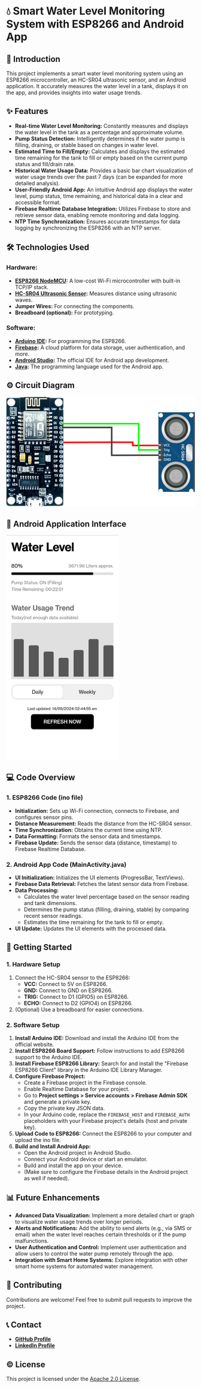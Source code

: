 # 💧 Smart Water Level Monitoring System with ESP8266 and Android App

## 🌊 Introduction

This project implements a smart water level monitoring system using an ESP8266 microcontroller, an HC-SR04 ultrasonic sensor, and an Android application. It accurately measures the water level in a tank, displays it on the app, and provides insights into water usage trends. 

## ✨ Features

* **Real-time Water Level Monitoring:**  Constantly measures and displays the water level in the tank as a percentage and approximate volume.
* **Pump Status Detection:**  Intelligently determines if the water pump is filling, draining, or stable based on changes in water level.
* **Estimated Time to Fill/Empty:** Calculates and displays the estimated time remaining for the tank to fill or empty based on the current pump status and fill/drain rate.
* **Historical Water Usage Data:** Provides a basic bar chart visualization of water usage trends over the past 7 days (can be expanded for more detailed analysis).
* **User-Friendly Android App:** An intuitive Android app displays the water level, pump status, time remaining, and historical data in a clear and accessible format.
* **Firebase Realtime Database Integration:**  Utilizes Firebase to store and retrieve sensor data, enabling remote monitoring and data logging.
* **NTP Time Synchronization:**  Ensures accurate timestamps for data logging by synchronizing the ESP8266 with an NTP server.


## 🛠️ Technologies Used

### Hardware:

* **[ESP8266 NodeMCU](https://www.espressif.com/en/products/socs/esp8266):**  A low-cost Wi-Fi microcontroller with built-in TCP/IP stack.
* **[HC-SR04 Ultrasonic Sensor](https://www.makerguides.com/hc-sr04-ultrasonic-distance-sensor-tutorial/):** Measures distance using ultrasonic waves.
* **Jumper Wires:**  For connecting the components.
* **Breadboard (optional):**  For prototyping.

### Software:

* **[Arduino IDE](https://www.arduino.cc/en/software):** For programming the ESP8266.
* **[Firebase](https://firebase.google.com/):**  A cloud platform for data storage, user authentication, and more.
* **[Android Studio](https://developer.android.com/studio):**  The official IDE for Android app development.
* **[Java](https://www.java.com/en/):** The programming language used for the Android app.


## ⚙️ Circuit Diagram


<img src="circuit_diagram.png" alt="Circuit Diagram" width="600"> 

## 📱 Android Application Interface


<img src="app_screenshot.png" alt="Android App Screenshot" width="300">


## 💻 Code Overview

### 1. ESP8266 Code (ino file)

* **Initialization:** Sets up Wi-Fi connection, connects to Firebase, and configures sensor pins.
* **Distance Measurement:** Reads the distance from the HC-SR04 sensor.
* **Time Synchronization:** Obtains the current time using NTP.
* **Data Formatting:** Formats the sensor data and timestamps.
* **Firebase Update:** Sends the sensor data (distance, timestamp) to Firebase Realtime Database.

### 2. Android App Code (MainActivity.java)

* **UI Initialization:** Initializes the UI elements (ProgressBar, TextViews).
* **Firebase Data Retrieval:** Fetches the latest sensor data from Firebase.
* **Data Processing:** 
    * Calculates the water level percentage based on the sensor reading and tank dimensions.
    * Determines the pump status (filling, draining, stable) by comparing recent sensor readings.
    * Estimates the time remaining for the tank to fill or empty.
* **UI Update:** Updates the UI elements with the processed data.


## 🚀 Getting Started

### 1. Hardware Setup

1. Connect the HC-SR04 sensor to the ESP8266:
   - **VCC:** Connect to 5V on ESP8266.
   - **GND:** Connect to GND on ESP8266.
   - **TRIG:** Connect to D1 (GPIO5) on ESP8266.
   - **ECHO:** Connect to D2 (GPIO4) on ESP8266. 
2. (Optional) Use a breadboard for easier connections.

### 2. Software Setup

1. **Install Arduino IDE:** Download and install the Arduino IDE from the official website.
2. **Install ESP8266 Board Support:** Follow instructions to add ESP8266 support to the Arduino IDE.
3. **Install Firebase ESP8266 Library:** Search for and install the "Firebase ESP8266 Client" library in the Arduino IDE Library Manager. 
4. **Configure Firebase Project:**
   - Create a Firebase project in the Firebase console.
   - Enable Realtime Database for your project.
   - Go to **Project settings > Service accounts > Firebase Admin SDK** and generate a private key.
   - Copy the private key JSON data.
   - In your Arduino code, replace the `FIREBASE_HOST` and `FIREBASE_AUTH` placeholders with your Firebase project's details (host and private key).
5. **Upload Code to ESP8266:** Connect the ESP8266 to your computer and upload the ino file. 
6. **Build and Install Android App:** 
   - Open the Android project in Android Studio.
   - Connect your Android device or start an emulator.
   - Build and install the app on your device.
   - (Make sure to configure the Firebase details in the Android project as well if needed).

## 📊 Future Enhancements

* **Advanced Data Visualization:** Implement a more detailed chart or graph to visualize water usage trends over longer periods.
* **Alerts and Notifications:**  Add the ability to send alerts (e.g., via SMS or email) when the water level reaches certain thresholds or if the pump malfunctions.
* **User Authentication and Control:** Implement user authentication and allow users to control the water pump remotely through the app.
* **Integration with Smart Home Systems:** Explore integration with other smart home systems for automated water management. 

## 🤝 Contributing

Contributions are welcome! Feel free to submit pull requests to improve the project.

## 📞 Contact


* **[GitHub Profile](https://github.com/Vinitrajputt)**
* **[LinkedIn Profile](https://www.linkedin.com/in/vinitrajputt/)**

## ©️ License

This project is licensed under the [Apache 2.0 License](LICENSE).
